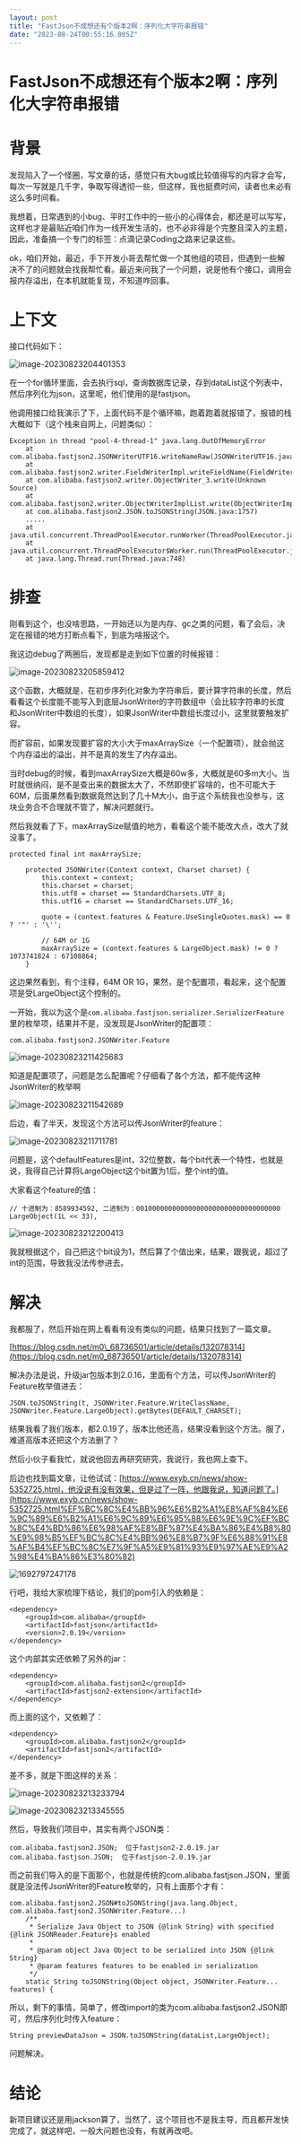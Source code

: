 ```yaml
---
layout: post
title: "FastJson不成想还有个版本2啊：序列化大字符串报错"
date: "2023-08-24T00:55:16.005Z"
---
```

FastJson不成想还有个版本2啊：序列化大字符串报错
============================

背景
==

发现陷入了一个怪圈，写文章的话，感觉只有大bug或比较值得写的内容才会写，每次一写就是几千字，争取写得透彻一些，但这样，我也挺费时间，读者也未必有这么多时间看。

我想着，日常遇到的小bug、平时工作中的一些小的心得体会，都还是可以写写，这样也才是最贴近咱们作为一线开发生活的，也不必非得是个完整且深入的主题，因此，准备搞一个专门的标签：点滴记录Coding之路来记录这些。

ok，咱们开始，最近，手下开发小哥去帮忙做一个其他组的项目，但遇到一些解决不了的问题就会找我帮忙看。最近来问我了一个问题，说是他有个接口，调用会报内存溢出，在本机就能复现，不知道咋回事。

上下文
===

接口代码如下：

![image-20230823204401353](https://dump-1252523945.cos.ap-shanghai.myqcloud.com/img/202308232044480.png)

在一个for循环里面，会去执行sql，查询数据库记录，存到dataList这个列表中，然后序列化为json，这里呢，他们使用的是fastjson。

他调用接口给我演示了下，上面代码不是个循环嘛，跑着跑着就报错了，报错的栈大概如下（这个栈来自网上，问题类似）：

    Exception in thread "pool-4-thread-1" java.lang.OutOfMemoryError
    	at com.alibaba.fastjson2.JSONWriterUTF16.writeNameRaw(JSONWriterUTF16.java:561)
    	at com.alibaba.fastjson2.writer.FieldWriterImpl.writeFieldName(FieldWriterImpl.java:143)
    	at com.alibaba.fastjson2.writer.ObjectWriter_3.write(Unknown Source)
    	at com.alibaba.fastjson2.writer.ObjectWriterImplList.write(ObjectWriterImplList.java:278)
    	at com.alibaba.fastjson2.JSON.toJSONString(JSON.java:1757)
    	.....
    	at java.util.concurrent.ThreadPoolExecutor.runWorker(ThreadPoolExecutor.java:1149)
    	at java.util.concurrent.ThreadPoolExecutor$Worker.run(ThreadPoolExecutor.java:624)
    	at java.lang.Thread.run(Thread.java:748)
    

排查
==

刚看到这个，也没啥思路，一开始还以为是内存、gc之类的问题，看了会后，决定在报错的地方打断点看下，到底为啥报这个。

我这边debug了两圈后，发现都是走到如下位置的时候报错：

![image-20230823205859412](https://dump-1252523945.cos.ap-shanghai.myqcloud.com/img/202308232058509.png)

这个函数，大概就是，在初步序列化对象为字符串后，要计算字符串的长度，然后看看这个长度能不能写入到底层JsonWriter的字符数组中（会比较字符串的长度和JsonWriter中数组的长度），如果JsonWriter中数组长度过小，这里就要触发扩容。

而扩容前，如果发现要扩容的大小大于maxArraySize（一个配置项），就会抛这个内存溢出的溢出，并不是真的发生了内存溢出。

当时debug的时候，看到maxArraySize大概是60w多，大概就是60多m大小。当时就很纳闷，是不是查出来的数据太大了，不然即使扩容啥的，也不可能大于60M，后面果然看到数据竟然达到了几十M大小，由于这个系统我也没参与，这块业务合不合理就不管了，解决问题就行。

然后我就看了下，maxArraySize赋值的地方，看看这个能不能改大点，改大了就没事了。

    protected final int maxArraySize;
    
        protected JSONWriter(Context context, Charset charset) {
            this.context = context;
            this.charset = charset;
            this.utf8 = charset == StandardCharsets.UTF_8;
            this.utf16 = charset == StandardCharsets.UTF_16;
    
            quote = (context.features & Feature.UseSingleQuotes.mask) == 0 ? '"' : '\'';
    
            // 64M or 1G
            maxArraySize = (context.features & LargeObject.mask) != 0 ? 1073741824 : 67108864;
        }
    

这边果然看到，有个注释，64M OR 1G，果然，是个配置项，看起来，这个配置项是受LargeObject这个控制的。

一开始，我以为这个是`com.alibaba.fastjson.serializer.SerializerFeature`里的枚举项，结果并不是，没发现是JsonWriter的配置项：

    com.alibaba.fastjson2.JSONWriter.Feature
    

![image-20230823211425683](https://dump-1252523945.cos.ap-shanghai.myqcloud.com/img/202308232114768.png)

知道是配置项了，问题是怎么配置呢？仔细看了各个方法，都不能传这种JsonWriter的枚举啊

![image-20230823211542689](https://dump-1252523945.cos.ap-shanghai.myqcloud.com/img/202308232115760.png)

后边，看了半天，发现这个方法可以传JsonWriter的feature：

![image-20230823211711781](https://dump-1252523945.cos.ap-shanghai.myqcloud.com/img/202308232117861.png)

问题是，这个defaultFeatures是int，32位整数，每个bit代表一个特性，也就是说，我得自己计算将LargeObject这个bit置为1后，整个int的值。

大家看这个feature的值：

    // 十进制为：8589934592, 二进制为：001000000000000000000000000000000000
    LargeObject(1L << 33),
    

![image-20230823212200413](https://dump-1252523945.cos.ap-shanghai.myqcloud.com/img/202308232122577.png)

我就根据这个，自己把这个bit设为1，然后算了个值出来，结果，跟我说，超过了int的范围，导致我没法传参进去。

解决
==

我都服了，然后开始在网上看看有没有类似的问题，结果只找到了一篇文章。

[https://blog.csdn.net/m0\_68736501/article/details/132078314](https://blog.csdn.net/m0_68736501/article/details/132078314)

解决办法是说，升级jar包版本到2.0.16，里面有个方法，可以传JsonWriter的Feature枚举值进去：

    JSON.toJSONString(t, JSONWriter.Feature.WriteClassName, JSONWriter.Feature.LargeObject).getBytes(DEFAULT_CHARSET);
    

结果我看了我们版本，都2.0.19了，版本比他还高，结果没看到这个方法。服了，难道高版本还把这个方法删了？

然后小伙子看我忙，就说他回去再研究研究，我说行，我也网上查下。

后边也找到篇文章，让他试试：[https://www.exyb.cn/news/show-5352725.html，他没说有没有效果，但是过了一阵，他跟我说，知道问题了。](https://www.exyb.cn/news/show-5352725.html%EF%BC%8C%E4%BB%96%E6%B2%A1%E8%AF%B4%E6%9C%89%E6%B2%A1%E6%9C%89%E6%95%88%E6%9E%9C%EF%BC%8C%E4%BD%86%E6%98%AF%E8%BF%87%E4%BA%86%E4%B8%80%E9%98%B5%EF%BC%8C%E4%BB%96%E8%B7%9F%E6%88%91%E8%AF%B4%EF%BC%8C%E7%9F%A5%E9%81%93%E9%97%AE%E9%A2%98%E4%BA%86%E3%80%82)

![1692797247178](https://dump-1252523945.cos.ap-shanghai.myqcloud.com/img/202308232127124.png)

行吧，我给大家梳理下结论，我们的pom引入的依赖是：

    <dependency>
        <groupId>com.alibaba</groupId>
        <artifactId>fastjson</artifactId>
        <version>2.0.19</version>
    </dependency>
    

这个内部其实还依赖了另外的jar：

    <dependency>
        <groupId>com.alibaba.fastjson2</groupId>
        <artifactId>fastjson2-extension</artifactId>
    </dependency>
    

而上面的这个，又依赖了：

    <dependency>
        <groupId>com.alibaba.fastjson2</groupId>
        <artifactId>fastjson2</artifactId>
    </dependency>
    

差不多，就是下图这样的关系：

![image-20230823213233794](https://dump-1252523945.cos.ap-shanghai.myqcloud.com/img/202308232132878.png)

![image-20230823213345555](https://dump-1252523945.cos.ap-shanghai.myqcloud.com/img/202308232133629.png)

然后，导致我们项目中，其实有两个JSON类：

    com.alibaba.fastjson2.JSON;  位于fastjson2-2.0.19.jar
    com.alibaba.fastjson.JSON;  位于fastjson-2.0.19.jar
    

而之前我们导入的是下面那个，也就是传统的com.alibaba.fastjson.JSON，里面就是没法传JsonWriter的Feature枚举的，只有上面那个才有：

    com.alibaba.fastjson2.JSON#toJSONString(java.lang.Object, com.alibaba.fastjson2.JSONWriter.Feature...)
        /**
         * Serialize Java Object to JSON {@link String} with specified {@link JSONReader.Feature}s enabled
         *
         * @param object Java Object to be serialized into JSON {@link String}
         * @param features features to be enabled in serialization
         */
        static String toJSONString(Object object, JSONWriter.Feature... features) {
    

所以，剩下的事情，简单了，修改import的类为com.alibaba.fastjson2.JSON即可，然后序列化时传入feature：

    String previewDataJson = JSON.toJSONString(dataList,LargeObject);
    

问题解决。

结论
==

新项目建议还是用jackson算了，当然了，这个项目也不是我主导，而且都开发快完成了，就这样吧，一般大问题也没有，有就再改吧。